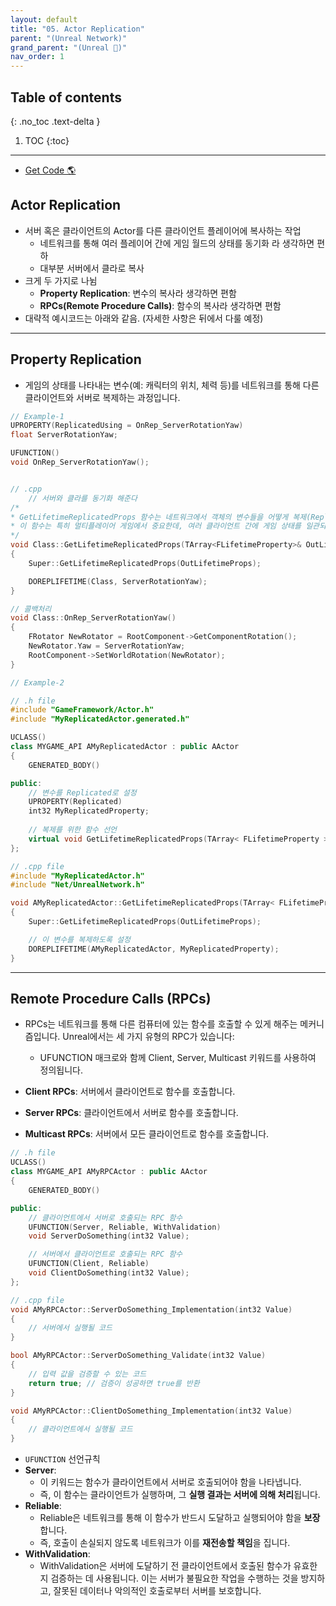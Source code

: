 ```yaml
---
layout: default
title: "05. Actor Replication"
parent: "(Unreal Network)"
grand_parent: "(Unreal 🚀)"
nav_order: 1
---
```


## Table of contents
{: .no_toc .text-delta }

1. TOC
{:toc}

---

* [Get Code 🌎](https://github.com/Arthur880708/Unreal_Example_Network/tree/5)

## Actor Replication

* 서버 혹은 클라이언트의 Actor를 다른 클라이언트 플레이어에 복사하는 작업
    *  네트워크를 통해 여러 플레이어 간에 게임 월드의 상태를 동기화 라 생각하면 편하
    * 대부분 서버에서 클라로 복사
* 크게 두 가지로 나뉨
    * **Property Replication**: 변수의 복사라 생각하면 편함
    * **RPCs(Remote Procedure Calls)**: 함수의 복사라 생각하면 편함
* 대략적 예시코드는 아래와 같음. (자세한 사항은 뒤에서 다룰 예정)

---

## Property Replication

* 게임의 상태를 나타내는 변수(예: 캐릭터의 위치, 체력 등)를 네트워크를 통해 다른 클라이언트와 서버로 복제하는 과정입니다.

```cpp
// Example-1
UPROPERTY(ReplicatedUsing = OnRep_ServerRotationYaw)
float ServerRotationYaw;

UFUNCTION()
void OnRep_ServerRotationYaw();


// .cpp
    // 서버와 클라를 동기화 해준다
/*
* GetLifetimeReplicatedProps 함수는 네트워크에서 객체의 변수들을 어떻게 복제(Replicate)할지 결정하는 데 사용됩니다. 
* 이 함수는 특히 멀티플레이어 게임에서 중요한데, 여러 클라이언트 간에 게임 상태를 일관되게 유지하기 위해 사용됩니다.
*/
void Class::GetLifetimeReplicatedProps(TArray<FLifetimeProperty>& OutLifetimeProps) const
{
	Super::GetLifetimeReplicatedProps(OutLifetimeProps);

	DOREPLIFETIME(Class, ServerRotationYaw);
}

// 콜백처리
void Class::OnRep_ServerRotationYaw()
{
	FRotator NewRotator = RootComponent->GetComponentRotation();
	NewRotator.Yaw = ServerRotationYaw;
	RootComponent->SetWorldRotation(NewRotator);
}
```

```cpp
// Example-2

// .h file
#include "GameFramework/Actor.h"
#include "MyReplicatedActor.generated.h"

UCLASS()
class MYGAME_API AMyReplicatedActor : public AActor
{
    GENERATED_BODY()

public:
    // 변수를 Replicated로 설정
    UPROPERTY(Replicated)
    int32 MyReplicatedProperty;
    
    // 복제를 위한 함수 선언
    virtual void GetLifetimeReplicatedProps(TArray< FLifetimeProperty > & OutLifetimeProps) const override;
};

// .cpp file
#include "MyReplicatedActor.h"
#include "Net/UnrealNetwork.h"

void AMyReplicatedActor::GetLifetimeReplicatedProps(TArray< FLifetimeProperty > & OutLifetimeProps) const
{
    Super::GetLifetimeReplicatedProps(OutLifetimeProps);

    // 이 변수를 복제하도록 설정
    DOREPLIFETIME(AMyReplicatedActor, MyReplicatedProperty);
}

```

---

## Remote Procedure Calls (RPCs)

* RPCs는 네트워크를 통해 다른 컴퓨터에 있는 함수를 호출할 수 있게 해주는 메커니즘입니다. Unreal에서는 세 가지 유형의 RPC가 있습니다: 
    * UFUNCTION 매크로와 함께 Client, Server, Multicast 키워드를 사용하여 정의됩니다.

* **Client RPCs**: 서버에서 클라이언트로 함수를 호출합니다.
* **Server RPCs**: 클라이언트에서 서버로 함수를 호출합니다.
* **Multicast RPCs**: 서버에서 모든 클라이언트로 함수를 호출합니다.

```cpp
// .h file
UCLASS()
class MYGAME_API AMyRPCActor : public AActor
{
    GENERATED_BODY()

public:
    // 클라이언트에서 서버로 호출되는 RPC 함수
    UFUNCTION(Server, Reliable, WithValidation)
    void ServerDoSomething(int32 Value);

    // 서버에서 클라이언트로 호출되는 RPC 함수
    UFUNCTION(Client, Reliable)
    void ClientDoSomething(int32 Value);
};

// .cpp file
void AMyRPCActor::ServerDoSomething_Implementation(int32 Value)
{
    // 서버에서 실행될 코드
}

bool AMyRPCActor::ServerDoSomething_Validate(int32 Value)
{
    // 입력 값을 검증할 수 있는 코드
    return true; // 검증이 성공하면 true를 반환
}

void AMyRPCActor::ClientDoSomething_Implementation(int32 Value)
{
    // 클라이언트에서 실행될 코드
}

```

* `UFUNCTION` 선언규칙
* **Server**:
    * 이 키워드는 함수가 클라이언트에서 서버로 호출되어야 함을 나타냅니다. 
    * 즉, 이 함수는 클라이언트가 실행하며, 그 **실행 결과는 서버에 의해 처리**됩니다.
* **Reliable**:
    * Reliable은 네트워크를 통해 이 함수가 반드시 도달하고 실행되어야 함을 **보장**합니다. 
    * 즉, 호출이 손실되지 않도록 네트워크가 이를 **재전송할 책임**을 집니다.
* **WithValidation**:
    * WithValidation은 서버에 도달하기 전 클라이언트에서 호출된 함수가 유효한지 검증하는 데 사용됩니다. 이는 서버가 불필요한 작업을 수행하는 것을 방지하고, 잘못된 데이터나 악의적인 호출로부터 서버를 보호합니다.
